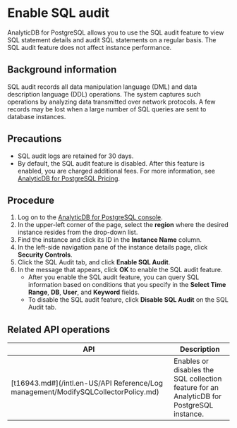 # Enable SQL audit

AnalyticDB for PostgreSQL allows you to use the SQL audit feature to view SQL statement details and audit SQL statements on a regular basis. The SQL audit feature does not affect instance performance.

## Background information

SQL audit records all data manipulation language \(DML\) and data description language \(DDL\) operations. The system captures such operations by analyzing data transmitted over network protocols. A few records may be lost when a large number of SQL queries are sent to database instances.

## Precautions

-   SQL audit logs are retained for 30 days.
-   By default, the SQL audit feature is disabled. After this feature is enabled, you are charged additional fees. For more information, see [AnalyticDB for PostgreSQL Pricing](https://www.aliyun.com/price/product?#/gpdb/detail).

## Procedure

1.  Log on to the [AnalyticDB for PostgreSQL console](https://gpdb.console.aliyun.com).
2.  In the upper-left corner of the page, select the **region** where the desired instance resides from the drop-down list.
3.  Find the instance and click its ID in the **Instance Name** column.
4.  In the left-side navigation pane of the instance details page, click **Security Controls**.
5.  Click the SQL Audit tab, and click **Enable SQL Audit**.
6.  In the message that appears, click **OK** to enable the SQL audit feature.
    -   After you enable the SQL audit feature, you can query SQL information based on conditions that you specify in the **Select Time Range**, **DB**, **User**, and **Keyword** fields.
    -   To disable the SQL audit feature, click **Disable SQL Audit** on the SQL Audit tab.

## Related API operations

|API|Description|
|---|-----------|
|[t16943.md\#](/intl.en-US/API Reference/Log management/ModifySQLCollectorPolicy.md)|Enables or disables the SQL collection feature for an AnalyticDB for PostgreSQL instance.|

